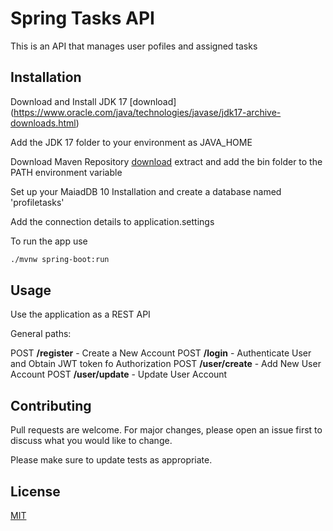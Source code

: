 # Spring Tasks API

This is an API  that manages user pofiles and assigned tasks

## Installation
 
Download and Install JDK 17 [download] (https://www.oracle.com/java/technologies/javase/jdk17-archive-downloads.html)

Add the JDK 17 folder to your environment as JAVA_HOME

Download Maven Repository [download](https://maven.apache.org/download.cgi) extract and add the bin folder to the PATH environment variable

Set up your MaiadDB 10 Installation and create a database named 'profiletasks'

Add the connection details to application.settings

To run the app use

```bash
./mvnw spring-boot:run
```

## Usage

Use the application as a REST API

General paths:

POST **/register** - Create a New Account
POST **/login** - Authenticate User and Obtain JWT token fo Authorization
POST **/user/create** - Add New User Account
POST **/user/update** - Update User Account

## Contributing

Pull requests are welcome. For major changes, please open an issue first
to discuss what you would like to change.

Please make sure to update tests as appropriate.

## License

[MIT](https://choosealicense.com/licenses/mit/)